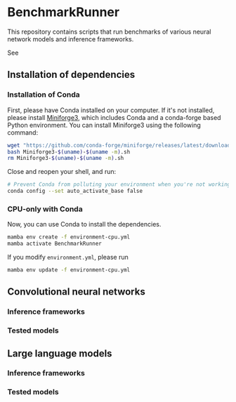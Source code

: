 <!-- SPDX-License-Identifier: AGPL-3.0-or-later -->
# BenchmarkRunner

This repository contains scripts that run benchmarks of various neural network models and inference frameworks.

See

## Installation of dependencies

### Installation of Conda

First, please have Conda installed on your computer. If it's not installed, please install [Miniforge3](https://conda-forge.org/miniforge/), which includes Conda and a conda-forge based Python environment. You can install Miniforge3 using the following command:

```bash
wget "https://github.com/conda-forge/miniforge/releases/latest/download/Miniforge3-$(uname)-$(uname -m).sh"
bash Miniforge3-$(uname)-$(uname -m).sh
rm Miniforge3-$(uname)-$(uname -m).sh
```

Close and reopen your shell, and run:

```bash
# Prevent Conda from polluting your environment when you're not working on Conda-managed projects.
conda config --set auto_activate_base false
```

### CPU-only with Conda

Now, you can use Conda to install the dependencies.

```bash
mamba env create -f environment-cpu.yml
mamba activate BenchmarkRunner
```

If you modify `environment.yml`, please run

```bash
mamba env update -f environment-cpu.yml
```

## Convolutional neural networks

### Inference frameworks

### Tested models

## Large language models

### Inference frameworks

### Tested models
